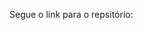 Segue o link para o repsitório:

[](https://github.com/jayrom/enterprise_challenge_sprint_1_reply.git)
